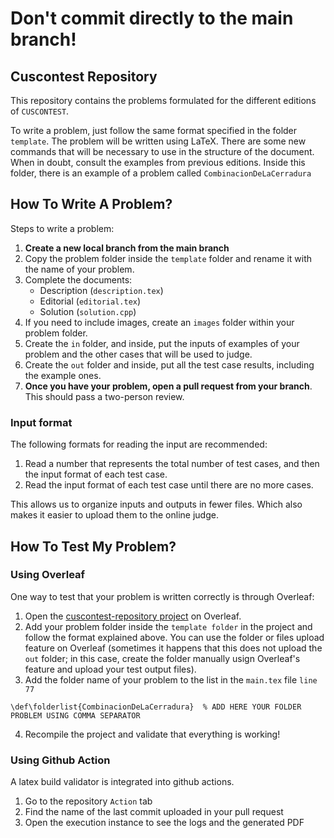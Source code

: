 # Don't commit directly to the main branch!

## Cuscontest Repository

This repository contains the problems formulated for the different editions of `CUSCONTEST`.

To write a problem, just follow the same format specified in the folder `template`. The problem will be written using LaTeX. There are some new commands that will be necessary to use in the structure of the document. When in doubt, consult the examples from previous editions. Inside this folder, there is an example of a problem called `CombinacionDeLaCerradura`

## How To Write A Problem?

Steps to write a problem:

1. **Create a new local branch from the main branch**
2. Copy the problem folder inside the `template` folder and rename it with the name of your problem.
3. Complete the documents:
    - Description (`description.tex`)
    - Editorial (`editorial.tex`)
    - Solution (`solution.cpp`)
4. If you need to include images, create an `images` folder within your problem folder.
5. Create the `in` folder, and inside, put the inputs of examples of your problem and the other cases that will be used to judge.
6. Create the `out` folder and inside, put all the test case results, including the example ones.
7. **Once you have your problem, open a pull request from your branch**. This should pass a two-person review.

### Input format

The following formats for reading the input are recommended:

1. Read a number that represents the total number of test cases, and then the input format of each test case.
2. Read the input format of each test case until there are no more cases.

This allows us to organize inputs and outputs in fewer files. Which also makes it easier to upload them to the online judge.

## How To Test My Problem?

### Using Overleaf

One way to test that your problem is written correctly is through Overleaf:

1. Open the [cuscontest-repository project](https://www.overleaf.com/9544566223xxngyxghkmby#e048af) on Overleaf.
2. Add your problem folder inside the `template folder` in the project and follow the format explained above. You can use the folder or files upload feature on Overleaf (sometimes it happens that this does not upload the `out` folder; in this case, create the folder manually usign Overleaf's feature and upload your test output files).
3. Add the folder name of your problem to the list in the `main.tex` file `line 77`
```
\def\folderlist{CombinacionDeLaCerradura}  % ADD HERE YOUR FOLDER PROBLEM USING COMMA SEPARATOR
```
4. Recompile the project and validate that everything is working!

### Using Github Action

A latex build validator is integrated into github actions.

1. Go to the repository `Action` tab
2. Find the name of the last commit uploaded in your pull request
3. Open the execution instance to see the logs and the generated PDF
